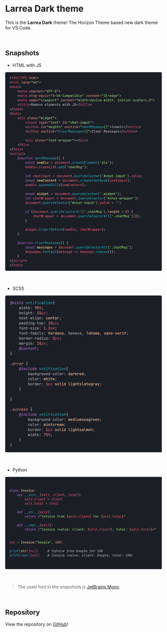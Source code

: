 # Larrea Dark theme

This is the **Larrea Dark** theme! The Horizon Theme based new dark theme for VS Code.

<br/>

## Snapshots

* HTML with JS

![html_js](./snapshots/html_js.png)

<br/>

* SCSS

![css_scss](./snapshots/css_scss.png)

<br/>

* Python

![python](./snapshots/python.png)

<br/>

> The used font in the snapshots is [JetBrains Mono](https://www.jetbrains.com/lp/mono/).


<br/>


## Repository

View the repository on [GitHub](https://github.com/nlarrea/larrea-dark-theme)!
